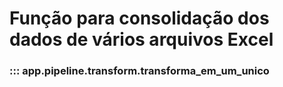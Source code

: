 # Função para consolidação dos dados de vários arquivos Excel

### ::: app.pipeline.transform.transforma_em_um_unico